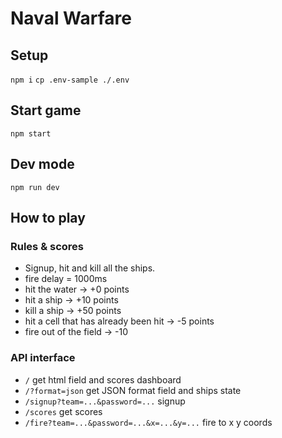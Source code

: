 
# Naval Warfare

## Setup

`npm i`
`cp .env-sample ./.env`

## Start game

`npm start`

## Dev mode

`npm run dev`

## How to play

### Rules & scores

- Signup, hit and kill all the ships.
- fire delay = 1000ms
- hit the water -> +0 points
- hit a ship -> +10 points
- kill a ship -> +50 points
- hit a cell that has already been hit -> -5 points
- fire out of the field -> -10

### API interface

- `/` get html field and scores dashboard
- `/?format=json` get JSON format field and ships state
- `/signup?team=...&password=...` signup
- `/scores` get scores
- `/fire?team=...&password=...&x=...&y=...` fire to x y coords

